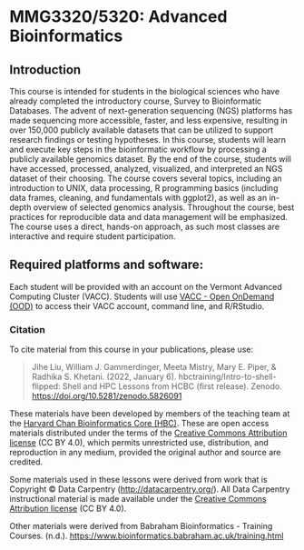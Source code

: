 # MMG3320/5320: Advanced Bioinformatics 

## Introduction 

This course is intended for students in the biological sciences who have already completed the introductory course, Survey to Bioinformatic Databases. The advent of next-generation sequencing (NGS) platforms has made sequencing more accessible, faster, and less expensive, resulting in over 150,000 publicly available datasets that can be utilized to support research findings or testing hypotheses. In this course, students will learn and execute key steps in the bioinformatic workflow by processing a publicly available genomics dataset. By the end of the course, students will have accessed, processed, analyzed, visualized, and interpreted an NGS dataset of their choosing. The course covers several topics, including an introduction to UNIX, data processing, R programming basics (including data frames, cleaning, and fundamentals with ggplot2), as well as an in-depth overview of selected genomics analysis. Throughout the course, best practices for reproducible data and data management will be emphasized. The course uses a direct, hands-on approach, as such most classes are interactive and require student participation.

## Required platforms and software: 
Each student will be provided with an account on the Vermont Advanced Computing Cluster (VACC). Students will use [VACC - Open OnDemand (OOD)](https://vacc-ondemand.uvm.edu/pun/sys/dashboard) to access their VACC account, command line, and R/RStudio.



### Citation

To cite material from this course in your publications, please use:

> Jihe Liu, William J. Gammerdinger, Meeta Mistry, Mary E. Piper, & Radhika S. Khetani. (2022, January 6). hbctraining/Intro-to-shell-flipped: Shell and HPC Lessons from HCBC (first release). Zenodo. https://doi.org/10.5281/zenodo.5826091

These materials have been developed by members of the teaching team at the [Harvard Chan Bioinformatics Core (HBC)](http://bioinformatics.sph.harvard.edu/). These are open access materials distributed under the terms of the [Creative Commons Attribution license](https://creativecommons.org/licenses/by/4.0/) (CC BY 4.0), which permits unrestricted use, distribution, and reproduction in any medium, provided the original author and source are credited.

Some materials used in these lessons were derived from work that is Copyright © Data Carpentry (http://datacarpentry.org/). 
All Data Carpentry instructional material is made available under the [Creative Commons Attribution license](https://creativecommons.org/licenses/by/4.0/) (CC BY 4.0).

Other materials were derived from Babraham Bioinformatics - Training Courses. (n.d.). https://www.bioinformatics.babraham.ac.uk/training.html